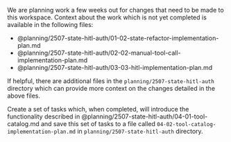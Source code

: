 We are planning work a few weeks out for changes that need to be made to this workspace.
Context about the work which is not yet completed is available in the following files:

* @planning/2507-state-hitl-auth/01-02-state-refactor-implementation-plan.md
* @planning/2507-state-hitl-auth/02-02-manual-tool-call-implementation-plan.md
* @planning/2507-state-hitl-auth/03-03-hitl-implementation-plan.md

If helpful, there are additional files in the `planning/2507-state-hitl-auth` directory
which can provide more context on the changes detailed in the above files.

Create a set of tasks which, when completed, will introduce the functionality described
in @planning/2507-state-hitl-auth/04-01-tool-catalog.md and save this set of tasks to a
file called `04-02-tool-catalog-implementation-plan.md` in
`planning/2507-state-hitl-auth` directory.